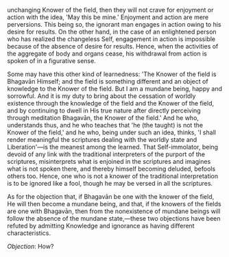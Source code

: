 unchanging Knower of the field, then they will not crave for enjoyment or action with the idea, 'May this be mine.' Enjoyment and action are mere perversions. This being so, the ignorant man engages in action owing to his desire for results. On the other hand, in the case of an enlightened person who has realized the changeless Self, engagement in action is impossible because of the absence of desire for results. Hence, when the activities of the aggregate of body and organs cease, his withdrawal from action is spoken of in a figurative sense.

Some may have this other kind of learnedness: 'The Knower of the field is Bhagavān Himself; and the field is something different and an object of knowledge to the Knower of the field. But I am a mundane being, happy and sorrowful. And it is my duty to bring about the cessation of worldly existence through the knowledge of the field and the Knower of the field, and by continuing to dwell in His true nature after directly perceiving through meditation Bhagavān, the Knower of the field.' And he who, understands thus, and he who teaches that 'he (the taught) is not the Knower of the field,' and he who, being under such an idea, thinks, 'I shall render meaningful the scriptures dealing with the worldly state and Liberation'—is the meanest among the learned. That Self-immolator, being devoid of any link with the traditional interpreters of the purport of the scriptures, misinterprets what is enjoined in the scriptures and imagines what is not spoken there, and thereby himself becoming deluded, befools others too. Hence, one who is not a knower of the traditional interpretation is to be ignored like a fool, though he may be versed in all the scriptures.

As for the objection that, if Bhagavān be one with the knower of the field, He will then become a mundane being, and that, if the knowers of the fields are one with Bhagavān, then from the nonexistence of mundane beings will follow the absence of the mundane state,—these two objections have been refuted by admitting Knowledge and ignorance as having different characteristics.

*Objection*: How?